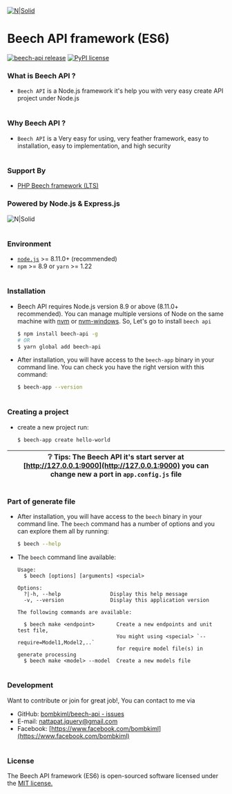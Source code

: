   [![N|Solid](https://i.ibb.co/FzcMFd8/beech128x412.jpg)](https://github.com/bombkiml)
# Beech API framework (ES6)
[![beech-api release](https://img.shields.io/github/v/release/bombkiml/beech-api.svg)](https://github.com/bombkiml/beech-api/releases/)
[![PyPI license](https://img.shields.io/pypi/l/ansicolortags.svg)](https://github.com/bombkiml/beech-api/blob/master/README.md)
### What is Beech API ?
  - ``Beech API`` is a Node.js framework it's help you with very easy create API project under Node.js
#
### Why Beech API ?
  - ``Beech API`` is a Very easy for using, very feather framework, easy to installation, easy to implementation, and high security
#
### Support By
  - [PHP Beech framework (LTS)](https://github.com/bombkiml/phpbeech)
### Powered by Node.js & Express.js
  ![N|Solid](https://i.ibb.co/CQqYZkK/node-epressjs.jpg)
#
### Environment
  - [``node.js``](https://nodejs.org) >= 8.11.0+ (recommended)
  - ``npm`` >= 8.9 or ``yarn`` >= 1.22
#
### Installation
  - Beech API requires Node.js version 8.9 or above (8.11.0+ recommended). You can manage multiple versions of Node on the same machine with [nvm](https://github.com/creationix/nvm) or [nvm-windows](https://github.com/coreybutler/nvm-windows). So, Let's go to install ``beech api``
    ```sh
    $ npm install beech-api -g
    # OR
    $ yarn global add beech-api
    ```
  - After installation, you will have access to the ``beech-app`` binary in your command line.
    You can check you have the right version with this command:
    ```sh
    $ beech-app --version
    ```
#
### Creating a project
  - create a new project run:
    ```sh
    $ beech-app create hello-world
    ```

  :grey_question: Tips: The Beech API it's start server at [http://127.0.0.1:9000](http://127.0.0.1:9000) you can change new a port in ``app.config.js`` file |
------------ |
#
### Part of generate file
  - After installation, you will have access to the ``beech`` binary in your command line.
  The ``beech`` command has a number of options and you can explore them all by running:
    ```sh
    $ beech --help
    ```
  - The ``beech`` command line available:
    ```
    Usage:
      $ beech [options] [arguments] <special>

    Options:
      ?|-h, --help                Display this help message
      -v, --version               Display this application version

    The following commands are available:

      $ beech make <endpoint>       Create a new endpoints and unit test file,
                                    You might using <special> `--require=Model1,Model2,..`
                                    for require model file(s) in generate processing
      $ beech make <model> --model  Create a new models file
    ```

#
### Development
Want to contribute or join for great job!, You can contact to me via
  - GitHub: [bombkiml/beech-api - issues](https://github.com/bombkiml/beech-api/issues)
  - E-mail: nattapat.jquery@gmail.com 
  - Facebook: [https://www.facebook.com/bombkiml](https://www.facebook.com/bombkiml)
#
### License
The Beech API framework (ES6) is open-sourced software licensed under the [MIT license.](https://opensource.org/licenses/MIT)
